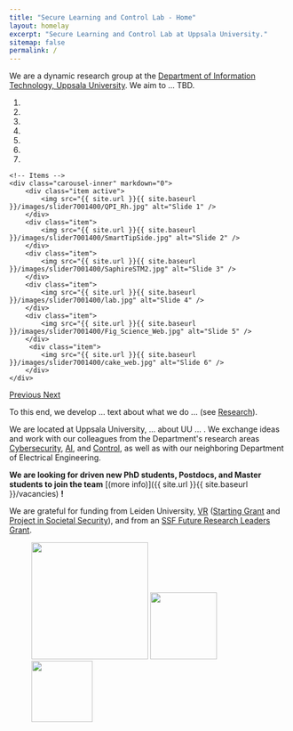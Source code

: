 ```yaml
---
title: "Secure Learning and Control Lab - Home"
layout: homelay
excerpt: "Secure Learning and Control Lab at Uppsala University."
sitemap: false
permalink: /
---
```


We are a dynamic research group at the [Department of Information Technology, Uppsala University](http://www.it.uu.se). We aim to ... TBD.


<div markdown="0" id="carousel" class="carousel slide" data-ride="carousel" data-interval="4000" data-pause="hover" >
    <!-- Menu -->
    <ol class="carousel-indicators">
        <li data-target="#carousel" data-slide-to="0" class="active"></li>
        <li data-target="#carousel" data-slide-to="1"></li>
        <li data-target="#carousel" data-slide-to="2"></li>
        <li data-target="#carousel" data-slide-to="3"></li>
        <li data-target="#carousel" data-slide-to="4"></li>
        <li data-target="#carousel" data-slide-to="5"></li>
        <li data-target="#carousel" data-slide-to="6"></li>
    </ol>

    <!-- Items -->
    <div class="carousel-inner" markdown="0">
        <div class="item active">
            <img src="{{ site.url }}{{ site.baseurl }}/images/slider7001400/QPI_Rh.jpg" alt="Slide 1" />
        </div>
        <div class="item">
            <img src="{{ site.url }}{{ site.baseurl }}/images/slider7001400/SmartTipSide.jpg" alt="Slide 2" />
        </div>
        <div class="item">
            <img src="{{ site.url }}{{ site.baseurl }}/images/slider7001400/SaphireSTM2.jpg" alt="Slide 3" />
        </div>
        <div class="item">
            <img src="{{ site.url }}{{ site.baseurl }}/images/slider7001400/lab.jpg" alt="Slide 4" />
        </div>
        <div class="item">
            <img src="{{ site.url }}{{ site.baseurl }}/images/slider7001400/Fig_Science_Web.jpg" alt="Slide 5" />
        </div>       
         <div class="item">
            <img src="{{ site.url }}{{ site.baseurl }}/images/slider7001400/cake_web.jpg" alt="Slide 6" />
        </div>
    </div>
  <a class="left carousel-control" href="#carousel" role="button" data-slide="prev">
    <span class="glyphicon glyphicon-chevron-left" aria-hidden="true"></span>
    <span class="sr-only">Previous</span>
  </a>
  <a class="right carousel-control" href="#carousel" role="button" data-slide="next">
    <span class="glyphicon glyphicon-chevron-right" aria-hidden="true"></span>
    <span class="sr-only">Next</span>
  </a>
</div>




To this end, we develop ... text about what we do ... (see [Research](research)).

We are located at Uppsala University, ... about UU ... . We exchange ideas and work with our colleagues from the Department's research areas [Cybersecurity](www.it.uu.se), [AI](www..it.uu.se), and [Control](www.it.uu.se), as well as with our neighboring Department of Electrical Engineering.

 **We are looking for driven new PhD students, Postdocs, and Master students to join the team** [(more info)]({{ site.url }}{{ site.baseurl }}/vacancies) **!**


We are grateful for funding from Leiden University, [VR](www.vr.se) ([Starting Grant](http://www.vr.se) and [Project in Societal Security](www.vr.se)), and from an [SSF Future Research Leaders Grant](https://strategiska.se).

<figure class="fourth">
  <img src="{{ site.url }}{{ site.baseurl }}/images/logopic/Logo_Uppsala.jpg" style="width: 210px">
  <img src="{{ site.url }}{{ site.baseurl }}/images/logopic/Logo_VR.jpg" style="width: 120px">
  <img src="{{ site.url }}{{ site.baseurl }}/images/logopic/Logo_SSF.jpg" style="width: 110px">
</figure>
